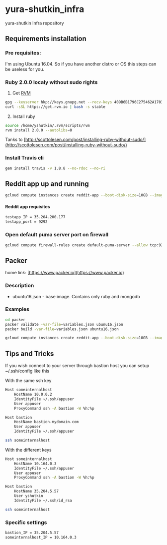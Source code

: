# yura-shutkin_infra
yura-shutkin Infra repository

## Requirements installation

### Pre requisites:

I'm using Ubuntu 16.04. So if you have another distro or OS this steps can be useless for you.

### Ruby 2.0.0 localy without sudo rights

1. Get [RVM](http://rvm.io/)
```bash
gpg --keyserver hkp://keys.gnupg.net --recv-keys 409B6B1796C275462A1703113804BB82D39DC0E3 7D2BAF1CF37B13E2069D6956105BD0E739499BDB
curl -sSL https://get.rvm.io | bash -s stable
```
2. Install ruby
```bash
source /home/yshutkin/.rvm/scripts/rvm
rvm install 2.0.0 --autolibs=0 
```
Tanks to [http://scottolesen.com/post/installing-ruby-without-sudo/](http://scottolesen.com/post/installing-ruby-without-sudo/)

### Install Travis cli
```bash
gem install travis -v 1.8.8 --no-rdoc --no-ri
```

## Reddit app up and running
```bash
gcloud compute instances create reddit-app --boot-disk-size=10GB --image-family ubuntu-1604-lts --image-project=ubuntu-os-cloud --machine-type=g1-small --tags puma-server --restart-on-failure --metadata startup-script-url=https://raw.githubusercontent.com/Otus-DevOps-2018-02/yura-shutkin_infra/cloud-testapp/config-scripts/startup.s
```

#### Reddit app requisites
```bash
testapp_IP = 35.204.200.177
testapp_port = 9292
```

### Open default puma server port on firewall
```bash
gcloud compute firewall-rules create default-puma-server --allow tcp:9292 --network default --source-ranges 0.0.0.0/0 --target-tags puma-server
```

## Packer

home link: [https://www.packer.io](https://www.packer.io)

### Description
* ubuntu16.json - base image. Contains only ruby and mongodb

### Examples
```bash
cd packer
packer validate -var-file=variables.json ubunu16.json
packer build -var-file=variables.json ubuntu16.json
```
```bash
gcloud compute instances create reddit-app --boot-disk-size=10GB --image-family reddit-base --image-project=infra-198021 --machine-type=g1-small --tags puma-server --restart-on-failure
```

## Tips and Tricks

If you wish connect to your server through bastion host you can setup ~/.ssh/config like this

With the same ssh key
```bash
Host someinternalhost
    HostName 10.0.0.2
    IdentityFile ~/.ssh/appuser
    User appuser
    ProxyCommand ssh -A bastion -W %h:%p

Host bastion
    HostName bastion.mydomain.com
    User appuser
    IdentityFile ~/.ssh/appuser

```
```bash
ssh someinternalhost
```
With the different keys
```bash
Host someinternalhost
    HostName 10.164.0.3
    IdentityFile ~/.ssh/appuser
    User appuser
    ProxyCommand ssh -A bastion -W %h:%p

Host bastion
    HostName 35.204.5.57
    User yshutkin
    IdentityFile ~/.ssh/id_rsa
```
```bash
ssh someinternalhost
```

### Specific settings

```bash
bastion_IP = 35.204.5.57
someinternalhost_IP = 10.164.0.3
```
